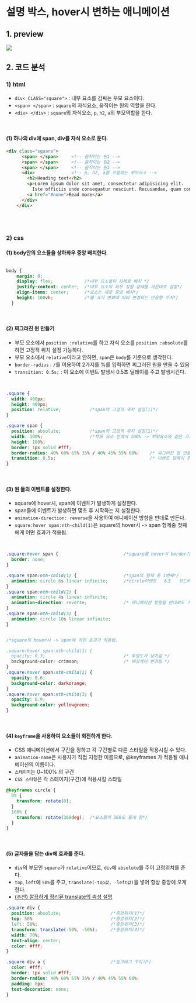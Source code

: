 # 설명 박스, hover시 변하는 애니메이션

## 1. preview

<img src="https://j.gifs.com/r8rQrk.gif" />


## 2. 코드 분석

### 1) html
- `div< CLASS="square">` : 내부 요소를 감싸는 부모 요소이다.
- `<span> </span>` : `square`의 자식요소, 움직이는 원의 역할을 한다.
- `<div> </div>` : `square`의 자식요소, `p`, `h2`, `a`의 부모역할을 한다.

<br/>

#### (1) 하나의 div에 span, div를 자식 요소로 둔다.
```html
<div class="square">
      <span> </span>     <!-- 움직이는 원1 -->
      <span> </span>     <!-- 움직이는 원2 -->
      <span> </span>     <!-- 움직이는 원3 -->
      <div>              <!-- p, h2, a를 포함하는 부모요소 -->
        <h2>Heading text</h2>
        <p>Lorem ipsum dolor sit amet, consectetur adipisicing elit. 
          Iste officiis unde consequatur nesciunt. Recusandae, quam consectetur reprehenderit assumenda natus non?</p>
        <a href="#none">Read more</a>
      </div>
    </div>
```

<br/><br/>

### 2) css

#### (1) body안의 요소들을 상하좌우 중앙 배치한다.

```css

body {
    margin: 0; 
    display: flex;            /*내부 요소들이 차례로 배치 */
    justify-content: center;  /*내부 요소의 좌우 정렬 상태를 가운데로 설정*/
    align-items: center;      /*요소는 세로 중앙 배치*/
    height: 100vh;            /*웹 크기 변화에 따라 변경되는 반응형 수치*/
  }

```

<br/>

#### (2) 찌그러진 원 만들기
- 부모 요소에서 `position :relative`를 하고 자식 요소를 `position :absolute`를 하면 고정적 위치 설정 가능하다.
- 부모 요소에서 `relative`이라고 안하면, `span`은 `body`를 기준으로 생각한다.
- `border-radius` : `/`를 이용하여 2가지를 %를 입력하면 찌그러진 원을 만들 수 있음
- `transition: 0.5s;` : 이 요소에 이벤트 발생시 0.5초 딜레이를 주고 발생시킨다.

```css

 
.square {
  width: 400px;
  height: 400px;
  position: relative;           /*span의 고정적 위치 설정(1)*/
}

.square span {
  position: absolute;           /*span의 고정적 위치 설정(1)*/
  width: 100%;                  /*부모 요소 안에서 100% -> 부모요소와 같은 크기*/
  height: 100%;
  border: 1px solid #fff;
  border-radius: 40% 60% 65% 35% / 40% 45% 55% 60%;    /* 찌그러진 원 만들기(1) */
  transition: 0.5s;                                    /* 이벤트 딜레이 주기(1)*/
}

```

<br/>

#### (3) 원 <span>들의 이벤트를 설정한다.
- square에 hover시, span에 이벤트가 발생하게 설정한다.
- span들에 이벤트가 발생하면 몇초 후 시작하는 지 설정한다.
- `animation-direction: reverse`을 사용하여 애니메이션 방향을 반대로 만든다.  
- `square:hover span:nth-child(1)`은 square의 hover시 -> span 형제중 첫째에게 어떤 효과가 적용됨.
  
```css

 
.square:hover span {                         /*square를 hover시 border가 없어짐*/
  border: none;
}

.square span:nth-child(1) {                  /*span의 형제 중 1번째*/
  animation: circle 6s linear infinite;      /*circle이벤트   6초   부드러운 애니메이션   무한반복*/
}
.square span:nth-child(2) {
  animation: circle 4s linear infinite;
  animation-direction: reverse;              /* 애니메이션 방향을 반대로도 가능 */
}
.square span:nth-child(3) {
  animation: circle 10s linear infinite;
}


/*square의 hover시 -> span에 어떤 효과가 적용됨.

.square:hover span:nth-child(1) {             
  opacity: 0.3;                              /* 투명도가 낮아짐 */
  background-color: crimson;                 /* 배경색이 변경됨 */
} 
.square:hover span:nth-child(2) {
  opacity: 0.6;
  background-color: darkorange;
}
.square:hover span:nth-child(3) {
  opacity: 0.9;
  background-color: yellowgreen;
}

```





<br/>

#### (4) `keyframe`을 사용하여 요소들이 회전하게 한다.

- CSS 애니메이션에서 구간을 정하고 각 구간별로 다른 스타일을 적용시킬 수 있다.
- `animation-name`은 사용자가 직접 지정한 이름으로, @keyframes 가 적용될 애니메이션의 이름이다.
- `스테이지`는 0~100% 의 구간
- `CSS 스타일`은 각 스테이지(구간)에 적용시킬 스타일

```css
@keyframes circle {
  0% {
    transform: rotate(0);       
  }
  100% {
    transform: rotate(360deg);  /*요소들이 360도 돌게 함*/
  }
}

```

<br/>

#### (5) 글자들을 담는 div에 효과를 준다.

- `div`의 부모인 `square`가 `relative`이므로, `div`에 `absolute`를 주어 고정위치를 준다.
- `top`, `left`에 `50%`를 주고, `translate(-top값, -left값)`을 넣어 항상 중앙에 오게 한다.
- <a href="https://www.biew.co.kr/entry/CSS3-Transform-%EC%86%8D%EC%84%B1-scale-rotate-translate-skew-%EC%8B%A4%EB%AC%B4%EC%98%88%EC%A0%9C-%EC%B2%A8%EB%B6%80%ED%8C%8C%EC%9D%BC-%ED%8F%AC%ED%95%A8">(추천) 깔끔하게 정리된 translate의 속성 설명</a>

```css
.square div {
  position: absolute;                   /*중앙위치(1)*/  
  top: 50%                              /*중앙위치(2)*/  
  left: 50%;                            /*중앙위치(3)*/  
  transform: translate(-50%, -50%);     /*중앙위치(4)*/  
  width: 70%;
  text-align: center;
  color: #fff;
}

.square div a {                         /*링크태그 꾸미기*/  
  color: #fff;
  border: 1px solid #fff;
  border-radius: 40% 60% 65% 35% / 40% 45% 55% 60%;
  padding: 8px;
  text-decoration: none;
}

```
















